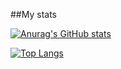 ##My stats

[![Anurag's GitHub stats](https://github-readme-stats.vercel.app/api?username=ena0&show_icons=true&theme=github_dark)](https://github.com/anuraghazra/github-readme-stats)

[![Top Langs](https://github-readme-stats.vercel.app/api/top-langs/?username=ena0&layout=compact&theme=github_dark)](https://github.com/anuraghazra/github-readme-stats)
